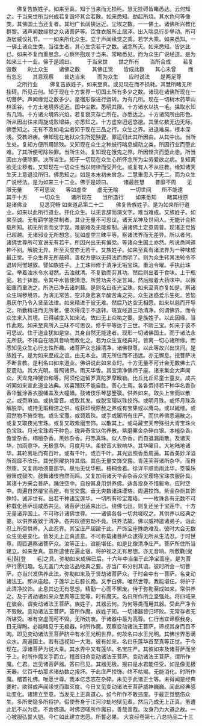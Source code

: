 <!-- { "loadSidebar": true } -->
　　佛复告族姓子。如来至真。知于当来而无损秏。慧无挂碍皆睹悉达。云何知之。于当来世所当兴成若复毁坏其合若散。如来悉知。劫起所烧。其水色何等像类。其佛国土当还复者。其地广长阔狭远近。尘埃之数。一一佛土。诸佛所兴教化群黎。诸声闻数缘觉之众诸菩萨等。饮食衣服所止居泽。出入喘息行步举动。所可游居威仪礼节。一一如来所化众生。立于声闻缘觉之乘。若学大乘。如来悉知。一一佛土诸众生类。当往生者。其心生念若干之数。诸念所灭。如来悉知。皆达此已。如来不复而重思念。心察怀抱观于当来。常睹悉见。而为众生广说经道。是为如来三十一业。佛于是颂曰。
　　于当来世　　世之所有　　当所合成
　　若复毁散　　刹土众生　　诸佛之数
　　其佛正觉　　皆成此数　　其心未曾
　　而有忽忘　　其意观察　　普达当来
　　而为众生　　应时说法　　是两足尊
　　之所行业
　　佛复告族姓子。如来至真。或见现在而不损耗。其慧所睹无所挂碍。所见云何。知于现在十方世界一切国土所有多少之数。诸现在诸佛所现在一切菩萨。声闻缘觉之数多少。星宿形像进行运转。为有几所。现在一切树木药草山林溪谷。十方土地境界远近。国中尘数。悉明其限。十方诸水以执一毛。揾取水知有几渧。十方诸火境界兴焰。若复衰灭存亡所在。亦悉达之。十方诸风所由形色。所从因出往来周旋成败增益。亦悉知之。十方虚空迥远悠邈。其里亿数无边无际。佛悉知之。无有不及如毛尘者知于现在三品之行。众生之界。进退难易。根本深浅。受教迟疾。佛知现在地狱众生所犯殃舋。罪适归此其所因由。从其中出。当所生处。复知方便所用除殃。又知现在众生之种蚑行喘息蠕动之类。所因行业而堕此难。了其所便可除殃罪。当所生处。复知现在饿鬼之界。所因悭贪而堕此患。所当因由方便除罪。决所当生。知于一切现在众生心所怀念所为尘劳爱欲之病。复知离欲无尘秽者。又知现在一切众生当以何律而受开化。或复有人不从往教。缘知诸天生天上意退没所归。佛悉知之。如是本末初未曾念。二慧重思入于无二。而为众生广说经法。是为如来三十二业。佛于是颂曰。
　　诸最胜慧　　普靡不周　　无限无量
　　不可思议　　等如虚空　　虚无无喻
　　一切世间　　所不能逮　　其于十方
　　一切众生　　诸所现在　　当所造行
　　如来悉知　　睹其根原　　是诸佛业
　　见悉究畅
如来道品第二十二
　　佛复告族姓子。是为如来所行道业。如来以此所行道业。开化众生。以无言辞而演文字。难当难成。又族姓子。如来至诚。无有羁学能禁制者。其业无量不可思议。诸天龙神及世间人。无能计会称载所知。初无所言而文字现。难是难及无能抑制。遍诸佛土定意周普。现诸正觉皆已超越。无诸邪业无所想念。犹如虚空三昧平等。察诸法界而无差异。所以者何。诸佛世尊所可宣说无有若干。所因兴出无有偏党。等诸众生国土亦然。所说悉同道神不别。解脱无异。所至灭度亦无若干。又族姓子。如来至真有诸法界为一种味成最正觉。于众生界无所蔽碍。善权方便以无碍法而悉明了。则为众生转其法轮令不退转阿惟越致。譬如族姓子。上工珠师修于清净无垢宝珠。重治令曜。手执此珠宝。举着浊水令水凝然。去浊就清。不复勤而劳其功。然后则出着于食味。上于瓶瓮。若于钵器。令其中水皆使清澄。所劳功夫不足言耳。然后服着大药味中。以微细重而重洗之。所洗已净去诸刺蕀。是则名曰夜光宝珠。如来至真亦复如是。察诸众生瑕秽境界。为演无常苦。空非身悲哀辛酸苦毒之灾。众生迷惑爱乐生死。苦恼患厌尔乃令入贤圣法律。如来精进于彼无难。然后乃达空无相愿。如来以慈而开导之。所勤精进而无所著。便次得成于不退转。斑宜经道三场清净。何谓佛界。而令众生来入其境。已得越度入如来法。故曰无上众祐之要。是族姓子。以此因缘。当作此观。如来至真所入三昧不可思议。修乎平等达于三世。不断三宝。如来于彼不可思议。住于道业犹如是空。其身自然无能逮者。现形一切诸佛国土。而于诸法永无所获。不择自在随其音响而教化之。若为众生宣经典时。皆离一切心诸所缘。而悉知见众生心行志性所趣。诸菩萨众志操清净。诸佛世尊。以此等故兴出世间。是族姓子。是为如来至成之谊。由无本业。谓无所住而不违远。亦无懈息。授菩萨决不断言教。是利名曰如来道业。佛讲说此如来业时。十方无量不可计会无数佛土六反震动。其大光明。普照诸界。雨天华香。其宝清净佛师子座。诸来集会大声闻众。天龙鬼神犍沓和等。阿须伦迦留罗真陀罗摩睺勒。比丘比丘尼童士童女。咸共听闻如来宣此道业法典。欢喜踊跃不能自胜。善心生焉。各各赍持若干种华名香杂香华鬘涂香衣服幡盖及大幢幡。鼓诸伎乐琴瑟箜篌。供养如来。取头上宝而以散之。或赍麻油。或执雷音。或取其发。或脱宝璎以珠挍饰。或明月珠。或怀月珠及解脱华。或持无瑕精洁之供。或获印绶原赦之养或有宝果或以鹰鸟。或以綖缕。或寂然物不猗空物。或头宝璎。或颈着珠。或手或脚所有庄严。而供养佛悉遍散之。或复又取夜光宝珠。或复又取紫磨宝饰。以散其上。或马藏宝天帝殊绀大青宝珠火色宝珠。月光宝珠若干种色。瑰异奇宝以供养散。紫磨粟金杂碎白银。本榓杂香。儋堂杂香。栴檀杂香。黑妙杂香。丹赤真珠。似人杂香。而自退漏雨散。及诸天华。加雨意华。无极意华。月度月华。柔软音大软响华。其华曜目。大地陆地诸华。其轮离垢而有百叶。或有千叶。或百千叶。其光远照香悉周遍。其香美妙洋溢所观靡不欣乐。其光照曜执持其焰。其色无量文饰交露。青莲芙蓉诸所杂华。而自然堕。又复雨地须蔓那华。思怡无忧华瓶。梧桐舍着。徐详平顺而雨此华。箜篌乐器箫成鼓吹。鼓舞诸伎自然而鸣。又复加雨诸天华香杂香众宝璎珞宝珠衣服卧具。其诸十方来会菩萨。踊住空中。自投其身用供养佛。适各投身不惜躯命。应时空中。周遍自然覆宝高座。有宝交露。垂无央数诸珠璎珞。周遍挍饰。紫金杂厕其饰殊特。诚非世有。出若干种诸宝莲华。一切所有珍宝璎珞。一一枚珠各有无数不可称载化菩萨现咸悉共见。诸菩萨出适来出已。绕佛七匝。则复还坐于宝莲华。十方无量诸异国土。不可称计诸佛世尊。一一诸佛各各一切共嗟叹之。其供养以经典之要。以供养故致于清净。各共叹德穷劫不竟。供养法故。佛以威神遣诸弟子。诣此忍土所赍供养。入此忍界。其宝庄严超踰于此。严饰宝座殊绝难及。彼时大会无数众生见是变化。皆发无上正真道意。不可称载诸菩萨众逮得无所从生法忍。于时世尊。周匝遍察诸菩萨众。汝等正士。谁能堪任。如是比像清净庄严。菩萨所住所当建立。如来至真。意所遣使在遍止宿。将护视之无有思想。亦无音响。所敷氍[叟　　毛]毾[登　　毛]之具。弥勒如来成佛已后。十六年中当坐于此净宝高座。是为菩萨行愿归趣。名无盖门大会法品经典之要。亦当广布分别其谊。彼时所会一切菩萨。亦当兴发供养此法。弥勒如来及于贤劫诸菩萨众。于时会中有一菩萨。名变动诸法王。即从座起。于莲华上右膝长跪。叉手白佛。唯然世尊。我能堪任。将护于此清净挍饰。止息其边无有思想。精勤一心而不懈废。侍于弥勒至成如来。常供养之。及于贤劫诸如来众至真等正觉等。时有魔天。名曰所作所立坚强处。将四域来在彼会。谓变动诸法王菩萨。族姓子。其器云何。为何等类而用其器。受此严净令不毁散。变动诸法王菩萨。答所作魔。族姓子知。一切诸器皆归坏败。无常存者无所堪受。唯有空虚而可不毁。无所妨废。于诸器中最为高尊。仁行当宜谛察我身。目无得眴。必能睹见于无极器。时所作魔。观察变动诸法王菩萨。谛视其身而目不眴。即见变动诸法王菩萨脐中有水王光明世界。何故名曰水王光明。其佛世界悉满众水。周遍国土。若有遥视如一大海。彼有如来。名曰乐莲华首至真等正觉。于今现在。淳诸菩萨为说大乘。其水界中又有莲华。名宝庄严。其彼如来及诸菩萨而坐于上。时所作魔叉手而立。稽首归命变动诸法王菩萨。变动诸法王菩萨。谓所作魔。仁君。岂见诸菩萨器。答曰已见。其器无极。报曰是水君能任受。如是像无极天器。亿百千劫那术诸劫数之报坏。于此庄严挍饰。终不枯竭。无能消化。时所作魔。稽首礼佛。唯愿世尊。我本亿念志在杂碎。未见于此诸正士等。未得闻是经典要时。欲得成声闻缘觉而取灭度。今日又见变动诸法王菩萨威神巍巍。闻此经典感动变化。诸建立至意。当发无上正真道心。如今所作不敢违废。于最正觉愍伤众生。多所安隐多所将护。假使吾身于江河沙劫地狱见煮。然后乃成无上正真。虽遭此厄不以为患。不舍佛道。时佛咨嗟所作魔曰。善哉善哉。汝身乃为大道之故。一心被服弘誓大铠。今仁如此建立志愿。所誓必果。
大哀经卷第七
八总持品二十三
